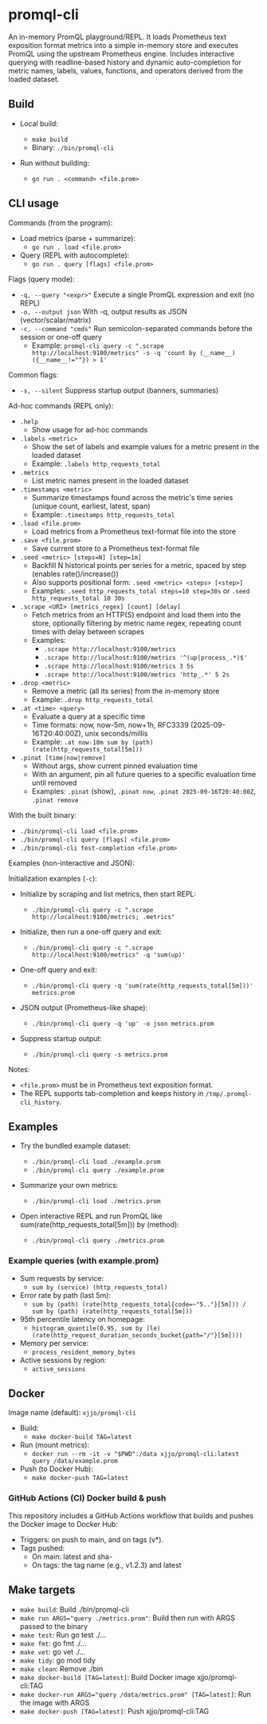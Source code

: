 # promql-cli

An in-memory PromQL playground/REPL. It loads Prometheus text exposition format metrics into a simple in-memory store and executes PromQL using the upstream Prometheus engine. Includes interactive querying with readline-based history and dynamic auto-completion for metric names, labels, values, functions, and operators derived from the loaded dataset.

## Build

- Local build:
  - `make build`
  - Binary: `./bin/promql-cli`

- Run without building:
  - `go run . <command> <file.prom>`

## CLI usage

Commands (from the program):

- Load metrics (parse + summarize):
  - `go run . load <file.prom>`
- Query (REPL with autocomplete):
  - `go run . query [flags] <file.prom>`

Flags (query mode):

- `-q, --query "<expr>"`  Execute a single PromQL expression and exit (no REPL)
- `-o, --output json`      With -q, output results as JSON (vector/scalar/matrix)
- `-c, --command "cmds"`  Run semicolon-separated commands before the session or one-off query
  - Example: `promql-cli query -c ".scrape http://localhost:9100/metrics" -s -q 'count by (__name__)({__name__!=""}) > 1'`

Common flags:

- `-s, --silent`           Suppress startup output (banners, summaries)

Ad-hoc commands (REPL only):

- `.help`
  - Show usage for ad-hoc commands
- `.labels <metric>`
  - Show the set of labels and example values for a metric present in the loaded dataset
  - Example: `.labels http_requests_total`
- `.metrics`
  - List metric names present in the loaded dataset
- `.timestamps <metric>`
  - Summarize timestamps found across the metric's time series (unique count, earliest, latest, span)
  - Example: `.timestamps http_requests_total`
- `.load <file.prom>`
  - Load metrics from a Prometheus text-format file into the store
- `.save <file.prom>`
  - Save current store to a Prometheus text-format file
- `.seed <metric> [steps=N] [step=1m]`
  - Backfill N historical points per series for a metric, spaced by step (enables rate()/increase())
  - Also supports positional form: `.seed <metric> <steps> [<step>]`
  - Examples: `.seed http_requests_total steps=10 step=30s` or `.seed http_requests_total 10 30s`
- `.scrape <URI> [metrics_regex] [count] [delay]`
  - Fetch metrics from an HTTP(S) endpoint and load them into the store, optionally filtering by metric name regex, repeating count times with delay between scrapes
  - Examples:
    - `.scrape http://localhost:9100/metrics`
    - `.scrape http://localhost:9100/metrics '^(up|process_.*)$'`
    - `.scrape http://localhost:9100/metrics 3 5s`
    - `.scrape http://localhost:9100/metrics 'http_.*' 5 2s`
- `.drop <metric>`
  - Remove a metric (all its series) from the in-memory store
  - Example: `.drop http_requests_total`
- `.at <time> <query>`
  - Evaluate a query at a specific time
  - Time formats: now, now-5m, now+1h, RFC3339 (2025-09-16T20:40:00Z), unix seconds/millis
  - Example: `.at now-10m sum by (path) (rate(http_requests_total[5m]))`
- `.pinat [time|now|remove]`
  - Without args, show current pinned evaluation time
  - With an argument, pin all future queries to a specific evaluation time until removed
  - Examples: `.pinat` (show), `.pinat now`, `.pinat 2025-09-16T20:40:00Z`, `.pinat remove`

With the built binary:

- `./bin/promql-cli load <file.prom>`
- `./bin/promql-cli query [flags] <file.prom>`
- `./bin/promql-cli test-completion <file.prom>`

Examples (non-interactive and JSON):

Initialization examples (`-c`):

- Initialize by scraping and list metrics, then start REPL:
  - `./bin/promql-cli query -c ".scrape http://localhost:9100/metrics; .metrics"`
- Initialize, then run a one-off query and exit:
  - `./bin/promql-cli query -c ".scrape http://localhost:9100/metrics" -q 'sum(up)'`

- One-off query and exit:
  - `./bin/promql-cli query -q 'sum(rate(http_requests_total[5m]))' metrics.prom`
- JSON output (Prometheus-like shape):
  - `./bin/promql-cli query -q 'up' -o json metrics.prom`
- Suppress startup output:
  - `./bin/promql-cli query -s metrics.prom`

Notes:

- `<file.prom>` must be in Prometheus text exposition format.
- The REPL supports tab-completion and keeps history in `/tmp/.promql-cli_history`.

## Examples

- Try the bundled example dataset:
  - `./bin/promql-cli load ./example.prom`
  - `./bin/promql-cli query ./example.prom`

- Summarize your own metrics:
  - `./bin/promql-cli load ./metrics.prom`
- Open interactive REPL and run PromQL like sum(rate(http_requests_total[5m])) by (method):
  - `./bin/promql-cli query ./metrics.prom`

### Example queries (with example.prom)

- Sum requests by service:
  - `sum by (service) (http_requests_total)`
- Error rate by path (last 5m):
  - `sum by (path) (rate(http_requests_total{code=~"5.."}[5m])) / sum by (path) (rate(http_requests_total[5m]))`
- 95th percentile latency on homepage:
  - `histogram_quantile(0.95, sum by (le) (rate(http_request_duration_seconds_bucket{path="/"}[5m])))`
- Memory per service:
  - `process_resident_memory_bytes`
- Active sessions by region:
  - `active_sessions`

## Docker

Image name (default): `xjjo/promql-cli`

- Build:
  - `make docker-build TAG=latest`
- Run (mount metrics):
  - `docker run --rm -it -v "$PWD":/data xjjo/promql-cli:latest query /data/example.prom`
- Push (to Docker Hub):
  - `make docker-push TAG=latest`

### GitHub Actions (CI) Docker build & push

This repository includes a GitHub Actions workflow that builds and pushes the Docker image to Docker Hub:

- Triggers: on push to main, and on tags (v*).
- Tags pushed:
  - On main: latest and sha-<shortsha>
  - On tags: the tag name (e.g., v1.2.3) and latest

## Make targets

- `make build`: Build ./bin/promql-cli
- `make run ARGS="query ./metrics.prom"`: Build then run with ARGS passed to the binary
- `make test`: Run go test ./...
- `make fmt`: go fmt ./...
- `make vet`: go vet ./...
- `make tidy`: go mod tidy
- `make clean`: Remove ./bin
- `make docker-build [TAG=latest]`: Build Docker image xjjo/promql-cli:TAG
- `make docker-run ARGS="query /data/metrics.prom" [TAG=latest]`: Run the image with ARGS
- `make docker-push [TAG=latest]`: Push xjjo/promql-cli:TAG
